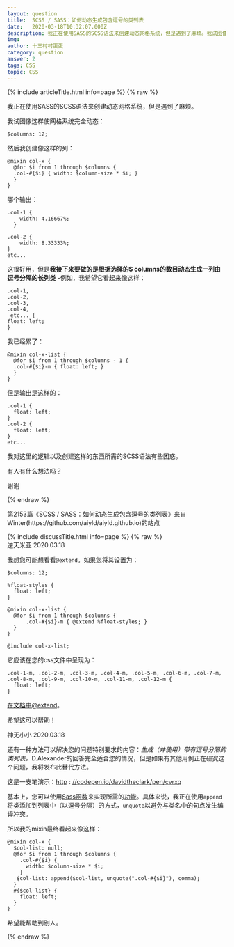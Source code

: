 ```yaml
---
layout: question
title:  SCSS / SASS：如何动态生成包含逗号的类列表
date:   2020-03-18T10:32:07.000Z
description: 我正在使用SASS的SCSS语法来创建动态网格系统，但是遇到了麻烦。我试图像这样使网格系统完全动态：$columns  12;然后我创建像这...
img: 
author: 十三村村蛋蛋
category: question
answer: 2
tags: CSS
topic: CSS
---
```

<div class="article-root">
  <div class="article">
    {% include articleTitle.html info=page %}
    {% raw %}
    <div class="article-content"><p><font style="vertical-align: inherit;"><font style="vertical-align: inherit;">我正在使用SASS的SCSS语法来创建动态网格系统，但是遇到了麻烦。</font></font></p>

<p><font style="vertical-align: inherit;"><font style="vertical-align: inherit;">我试图像这样使网格系统完全动态：</font></font></p>

<pre><code>$columns: 12;
</code></pre>

<p><font style="vertical-align: inherit;"><font style="vertical-align: inherit;">然后我创建像这样的列：</font></font></p>

<pre><code>@mixin col-x {<font></font>
  @for $i from 1 through $columns {<font></font>
  .col-#{$i} { width: $column-size * $i; }<font></font>
  }<font></font>
}<font></font>
</code></pre>

<p><font style="vertical-align: inherit;"><font style="vertical-align: inherit;">哪个输出：</font></font></p>

<pre><code>.col-1 {<font></font>
    width: 4.16667%;<font></font>
  }<font></font>
<font></font>
.col-2 {<font></font>
    width: 8.33333%;<font></font>
}<font></font>
etc...<font></font>
</code></pre>

<p><font style="vertical-align: inherit;"><font style="vertical-align: inherit;">这很好用，但是</font></font><strong><font style="vertical-align: inherit;"><font style="vertical-align: inherit;">我接下来要做的是根据选择的$ columns的数目动态生成一列由逗号分隔的长列类</font></font></strong><font style="vertical-align: inherit;"><font style="vertical-align: inherit;"> -例如，我希望它看起来像这样：</font></font></p>

<pre><code>.col-1,<font></font>
.col-2,<font></font>
.col-3,<font></font>
.col-4,<font></font>
 etc... {<font></font>
float: left;<font></font>
}<font></font>
</code></pre>

<p><font style="vertical-align: inherit;"><font style="vertical-align: inherit;">我已经累了： </font></font></p>

<pre><code>@mixin col-x-list {<font></font>
  @for $i from 1 through $columns - 1 {<font></font>
  .col-#{$i}-m { float: left; }<font></font>
  }<font></font>
}<font></font>
</code></pre>

<p><font style="vertical-align: inherit;"><font style="vertical-align: inherit;">但是输出是这样的：</font></font></p>

<pre><code>.col-1 {<font></font>
  float: left;<font></font>
}<font></font>
.col-2 {<font></font>
  float: left;<font></font>
}<font></font>
etc...<font></font>
</code></pre>

<p><font style="vertical-align: inherit;"><font style="vertical-align: inherit;">我对这里的逻辑以及创建这样的东西所需的SCSS语法有些困惑。</font></font></p>

<p><font style="vertical-align: inherit;"><font style="vertical-align: inherit;">有人有什么想法吗？</font></font></p>

<p><font style="vertical-align: inherit;"><font style="vertical-align: inherit;">谢谢</font></font></p></div>
    {% endraw %}
  </div>
  <p class="winter_mark">第2153篇《SCSS / SASS：如何动态生成包含逗号的类列表》来自Winter(https://github.com/aiyld/aiyld.github.io)的站点</p>
  <div class="discuss-wrapper">
    {% include discussTitle.html info=page %}
    {% raw %}
    <div class="discuss-list">
    <div class="discuss-item">
        <div class="discuss-parent">
          <div class="discuss-meta">
            <span class="discuss-user">逆天米亚</span>
            <span class="discuss-time">2020.03.18</span>
          </div>
          <div class="discuss-comment"><p><font style="vertical-align: inherit;"><font style="vertical-align: inherit;">我想您可能想看看</font></font><code>@extend</code><font style="vertical-align: inherit;"><font style="vertical-align: inherit;">。</font><font style="vertical-align: inherit;">如果您将其设置为：</font></font></p>

<pre><code>$columns: 12;<font></font>
<font></font>
%float-styles {<font></font>
  float: left;<font></font>
}<font></font>
<font></font>
@mixin col-x-list {<font></font>
  @for $i from 1 through $columns {<font></font>
      .col-#{$i}-m { @extend %float-styles; }<font></font>
  }<font></font>
}<font></font>
<font></font>
@include col-x-list;<font></font>
</code></pre>

<p><font style="vertical-align: inherit;"><font style="vertical-align: inherit;">它应该在您的css文件中呈现为：</font></font></p>

<pre><code>.col-1-m, .col-2-m, .col-3-m, .col-4-m, .col-5-m, .col-6-m, .col-7-m, .col-8-m, .col-9-m, .col-10-m, .col-11-m, .col-12-m {<font></font>
  float: left;<font></font>
}<font></font>
</code></pre>

<p><a href="http://sass-lang.com/docs/yardoc/file.SASS_REFERENCE.html#extend" rel="noreferrer"><font style="vertical-align: inherit;"><font style="vertical-align: inherit;">在文档中@extend</font></font></a><font style="vertical-align: inherit;"><font style="vertical-align: inherit;">。</font></font></p>

<p><font style="vertical-align: inherit;"><font style="vertical-align: inherit;">希望这可以帮助！</font></font></p></div>
        </div></div><div class="discuss-item">
        <div class="discuss-parent">
          <div class="discuss-meta">
            <span class="discuss-user">神无小小</span>
            <span class="discuss-time">2020.03.18</span>
          </div>
          <div class="discuss-comment"><p><font style="vertical-align: inherit;"><font style="vertical-align: inherit;">还有一种方法可以解决您的问题特别要求的内容：</font></font><em><font style="vertical-align: inherit;"><font style="vertical-align: inherit;">生成（并使用）带有逗号分隔的类列表。</font></font></em><font style="vertical-align: inherit;"><font style="vertical-align: inherit;">D.Alexander的回答完全适合您的情况，但是如果有其他用例正在研究这个问题，我将发布此替代方法。</font></font></p>

<p><font style="vertical-align: inherit;"><font style="vertical-align: inherit;">这是一支笔演示：</font><a href="http://codepen.io/davidtheclark/pen/cvrxq" rel="noreferrer"><font style="vertical-align: inherit;">http</font></a><font style="vertical-align: inherit;"> : </font></font><a href="http://codepen.io/davidtheclark/pen/cvrxq" rel="noreferrer"><font style="vertical-align: inherit;"><font style="vertical-align: inherit;">//codepen.io/davidtheclark/pen/cvrxq</font></font></a></p>

<p><font style="vertical-align: inherit;"><font style="vertical-align: inherit;">基本上，您可以使用</font></font><a href="http://sass-lang.com/docs/yardoc/Sass/Script/Functions.html" rel="noreferrer"><font style="vertical-align: inherit;"><font style="vertical-align: inherit;">Sass函数</font></font></a><font style="vertical-align: inherit;"><font style="vertical-align: inherit;">来实现所需的</font><a href="http://sass-lang.com/docs/yardoc/Sass/Script/Functions.html" rel="noreferrer"><font style="vertical-align: inherit;">功能</font></a><font style="vertical-align: inherit;">。</font><font style="vertical-align: inherit;">具体来说，我正在使用</font></font><code>append</code><font style="vertical-align: inherit;"><font style="vertical-align: inherit;">将类添加到列表中（以逗号分隔）的方式，</font></font><code>unquote</code><font style="vertical-align: inherit;"><font style="vertical-align: inherit;">以避免与类名中的句点发生编译冲突。</font></font></p>

<p><font style="vertical-align: inherit;"><font style="vertical-align: inherit;">所以我的mixin最终看起来像这样：</font></font></p>

<pre class="lang-scss prettyprint-override"><code>@mixin col-x {<font></font>
  $col-list: null;<font></font>
  @for $i from 1 through $columns {<font></font>
    .col-#{$i} {<font></font>
      width: $column-size * $i;<font></font>
    }<font></font>
   $col-list: append($col-list, unquote(".col-#{$i}"), comma);<font></font>
  }<font></font>
  #{$col-list} {<font></font>
    float: left;<font></font>
  }<font></font>
}<font></font>
</code></pre>

<p><font style="vertical-align: inherit;"><font style="vertical-align: inherit;">希望能帮助到别人。</font></font></p></div>
        </div></div>
    </div>
    {% endraw %}
  </div>
<div>
